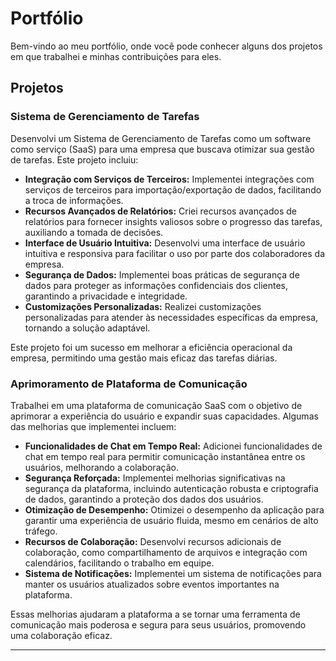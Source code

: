 # Portfólio

Bem-vindo ao meu portfólio, onde você pode conhecer alguns dos projetos em que trabalhei e minhas contribuições para eles.

## Projetos

### Sistema de Gerenciamento de Tarefas

Desenvolvi um Sistema de Gerenciamento de Tarefas como um software como serviço (SaaS) para uma empresa que buscava otimizar sua gestão de tarefas. Este projeto incluiu:

- **Integração com Serviços de Terceiros:** Implementei integrações com serviços de terceiros para importação/exportação de dados, facilitando a troca de informações.
- **Recursos Avançados de Relatórios:** Criei recursos avançados de relatórios para fornecer insights valiosos sobre o progresso das tarefas, auxiliando a tomada de decisões.
- **Interface de Usuário Intuitiva:** Desenvolvi uma interface de usuário intuitiva e responsiva para facilitar o uso por parte dos colaboradores da empresa.
- **Segurança de Dados:** Implementei boas práticas de segurança de dados para proteger as informações confidenciais dos clientes, garantindo a privacidade e integridade.
- **Customizações Personalizadas:** Realizei customizações personalizadas para atender às necessidades específicas da empresa, tornando a solução adaptável.

Este projeto foi um sucesso em melhorar a eficiência operacional da empresa, permitindo uma gestão mais eficaz das tarefas diárias.

### Aprimoramento de Plataforma de Comunicação

Trabalhei em uma plataforma de comunicação SaaS com o objetivo de aprimorar a experiência do usuário e expandir suas capacidades. Algumas das melhorias que implementei incluem:

- **Funcionalidades de Chat em Tempo Real:** Adicionei funcionalidades de chat em tempo real para permitir comunicação instantânea entre os usuários, melhorando a colaboração.
- **Segurança Reforçada:** Implementei melhorias significativas na segurança da plataforma, incluindo autenticação robusta e criptografia de dados, garantindo a proteção dos dados dos usuários.
- **Otimização de Desempenho:** Otimizei o desempenho da aplicação para garantir uma experiência de usuário fluida, mesmo em cenários de alto tráfego.
- **Recursos de Colaboração:** Desenvolvi recursos adicionais de colaboração, como compartilhamento de arquivos e integração com calendários, facilitando o trabalho em equipe.
- **Sistema de Notificações:** Implementei um sistema de notificações para manter os usuários atualizados sobre eventos importantes na plataforma.

Essas melhorias ajudaram a plataforma a se tornar uma ferramenta de comunicação mais poderosa e segura para seus usuários, promovendo uma colaboração eficaz.

---
